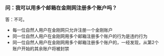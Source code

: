 ### 问：我可以用多个邮箱在金刚网注册多个账户吗？
答：不可。
- 每一位自然人用户在金刚网只允许注册一个金刚账户
- 同一位自然人用户在金刚网用多个邮箱注册多个账户的行为是违约行为
- 同一位自然人用户在金刚网用多个邮箱注册多个账户的，一经发现，从第2个账户开始的其余账户将被封禁
